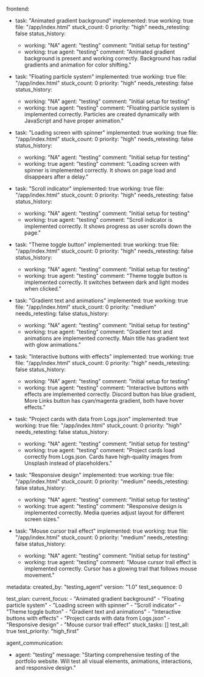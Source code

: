 frontend:
  - task: "Animated gradient background"
    implemented: true
    working: true
    file: "/app/index.html"
    stuck_count: 0
    priority: "high"
    needs_retesting: false
    status_history:
      - working: "NA"
        agent: "testing"
        comment: "Initial setup for testing"
      - working: true
        agent: "testing"
        comment: "Animated gradient background is present and working correctly. Background has radial gradients and animation for color shifting."

  - task: "Floating particle system"
    implemented: true
    working: true
    file: "/app/index.html"
    stuck_count: 0
    priority: "high"
    needs_retesting: false
    status_history:
      - working: "NA"
        agent: "testing"
        comment: "Initial setup for testing"
      - working: true
        agent: "testing"
        comment: "Floating particle system is implemented correctly. Particles are created dynamically with JavaScript and have proper animation."

  - task: "Loading screen with spinner"
    implemented: true
    working: true
    file: "/app/index.html"
    stuck_count: 0
    priority: "high"
    needs_retesting: false
    status_history:
      - working: "NA"
        agent: "testing"
        comment: "Initial setup for testing"
      - working: true
        agent: "testing"
        comment: "Loading screen with spinner is implemented correctly. It shows on page load and disappears after a delay."

  - task: "Scroll indicator"
    implemented: true
    working: true
    file: "/app/index.html"
    stuck_count: 0
    priority: "high"
    needs_retesting: false
    status_history:
      - working: "NA"
        agent: "testing"
        comment: "Initial setup for testing"
      - working: true
        agent: "testing"
        comment: "Scroll indicator is implemented correctly. It shows progress as user scrolls down the page."

  - task: "Theme toggle button"
    implemented: true
    working: true
    file: "/app/index.html"
    stuck_count: 0
    priority: "high"
    needs_retesting: false
    status_history:
      - working: "NA"
        agent: "testing"
        comment: "Initial setup for testing"
      - working: true
        agent: "testing"
        comment: "Theme toggle button is implemented correctly. It switches between dark and light modes when clicked."

  - task: "Gradient text and animations"
    implemented: true
    working: true
    file: "/app/index.html"
    stuck_count: 0
    priority: "medium"
    needs_retesting: false
    status_history:
      - working: "NA"
        agent: "testing"
        comment: "Initial setup for testing"
      - working: true
        agent: "testing"
        comment: "Gradient text and animations are implemented correctly. Main title has gradient text with glow animations."

  - task: "Interactive buttons with effects"
    implemented: true
    working: true
    file: "/app/index.html"
    stuck_count: 0
    priority: "high"
    needs_retesting: false
    status_history:
      - working: "NA"
        agent: "testing"
        comment: "Initial setup for testing"
      - working: true
        agent: "testing"
        comment: "Interactive buttons with effects are implemented correctly. Discord button has blue gradient, More Links button has cyan/magenta gradient, both have hover effects."

  - task: "Project cards with data from Logs.json"
    implemented: true
    working: true
    file: "/app/index.html"
    stuck_count: 0
    priority: "high"
    needs_retesting: false
    status_history:
      - working: "NA"
        agent: "testing"
        comment: "Initial setup for testing"
      - working: true
        agent: "testing"
        comment: "Project cards load correctly from Logs.json. Cards have high-quality images from Unsplash instead of placeholders."

  - task: "Responsive design"
    implemented: true
    working: true
    file: "/app/index.html"
    stuck_count: 0
    priority: "medium"
    needs_retesting: false
    status_history:
      - working: "NA"
        agent: "testing"
        comment: "Initial setup for testing"
      - working: true
        agent: "testing"
        comment: "Responsive design is implemented correctly. Media queries adjust layout for different screen sizes."

  - task: "Mouse cursor trail effect"
    implemented: true
    working: true
    file: "/app/index.html"
    stuck_count: 0
    priority: "medium"
    needs_retesting: false
    status_history:
      - working: "NA"
        agent: "testing"
        comment: "Initial setup for testing"
      - working: true
        agent: "testing"
        comment: "Mouse cursor trail effect is implemented correctly. Cursor has a glowing trail that follows mouse movement."

metadata:
  created_by: "testing_agent"
  version: "1.0"
  test_sequence: 0

test_plan:
  current_focus:
    - "Animated gradient background"
    - "Floating particle system"
    - "Loading screen with spinner"
    - "Scroll indicator"
    - "Theme toggle button"
    - "Gradient text and animations"
    - "Interactive buttons with effects"
    - "Project cards with data from Logs.json"
    - "Responsive design"
    - "Mouse cursor trail effect"
  stuck_tasks: []
  test_all: true
  test_priority: "high_first"

agent_communication:
  - agent: "testing"
    message: "Starting comprehensive testing of the portfolio website. Will test all visual elements, animations, interactions, and responsive design."